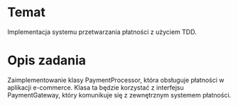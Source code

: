 # Temat
Implementacja systemu przetwarzania płatności z użyciem TDD.

# Opis zadania
Zaimplementowanie klasy PaymentProcessor, która obsługuje płatności w aplikacji e-commerce. Klasa ta będzie korzystać z interfejsu PaymentGateway, który komunikuje się z zewnętrznym systemem płatności.

